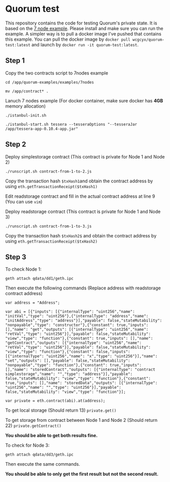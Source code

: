 # Quorum test
This repository contains the code for testing Quorum's private state. It is based on the [7 node example](https://github.com/jpmorganchase/quorum-examples/tree/master/examples/7nodes). Please install and make sure you can run the example. A simpler way is to pull a docker image I've pushed that contains this example. You can pull the docker image by `docker pull wcgcyx/quorum-test:latest` and launch by `docker run -it quorum-test:latest`.

## Step 1
Copy the two contracts script to 7nodes example

`cd /app/quorum-examples/examples/7nodes`

`mv /app/contract* .`

Lanuch 7 nodes example (For docker container, make sure docker has **4GB** memory allocation)

`./istanbul-init.sh`

`./istanbul-start.sh tessera --tesseraOptions "--tesseraJar /app/tessera-app-0.10.4-app.jar"`

## Step 2
Deploy simplestorage contract (This contract is private for Node 1 and Node 2)

`./runscript.sh contract-from-1-to-2.js`

Copy the transaction hash `$txHash1`and obtain the contract address by using `eth.getTransactionReceipt($txHash1)`

Edit readstorage contract and fill in the actual contract address at line 9 (You can use `vim`)

Deploy readstorage contract (This contract is private for Node 1 and Node 3)

`./runscript.sh contract-from-1-to-3.js`

Copy the transaction hash `$txHash2$` and obtain the contract address by using `eth.getTransactionReceipt($txHash2)`

## Step 3
To check Node 1:

`geth attach qdata/dd1/geth.ipc`

Then execute the following commands (Replace address with readstorage contract address)

`var address = "Address";`

```
var abi = [{"inputs": [{"internalType": "uint256","name": "initVal","type": "uint256"},{"internalType": "address","name": "initAddress","type": "address"}],"payable": false,"stateMutability": "nonpayable","type": "constructor"},{"constant": true,"inputs": [],"name": "get","outputs": [{"internalType": "uint256","name": "retVal","type": "uint256"}],"payable": false,"stateMutability": "view","type": "function"},{"constant": true,"inputs": [],"name": "getContract","outputs": [{"internalType": "uint256","name": "retVal","type": "uint256"}],"payable": false,"stateMutability": "view","type": "function"},{"constant": false,"inputs": [{"internalType": "uint256","name": "x","type": "uint256"}],"name": "set","outputs": [],"payable": false,"stateMutability": "nonpayable","type": "function"},{"constant": true,"inputs": [],"name": "storedContract","outputs": [{"internalType": "contract simplestorage","name": "","type": "address"}],"payable": false,"stateMutability": "view","type": "function"},{"constant": true,"inputs": [],"name": "storedData","outputs": [{"internalType": "uint256","name": "","type": "uint256"}],"payable": false,"stateMutability": "view","type": "function"}];
```

`var private = eth.contract(abi).at(address);`

To get local storage (Should return 13) `private.get()`

To get storage from contract between Node 1 and Node 2 (Should return 22) `private.getContract()`

**You should be able to get both results fine.**

To check for Node 3:

`geth attach qdata/dd3/geth.ipc`

Then execute the same commands.

**You should be able to only get the first result but not the second result.**
